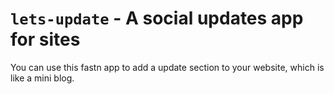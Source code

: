# `lets-update` - A social updates app for sites


You can use this fastn app to add a update section to your website, which is
like a mini blog.
